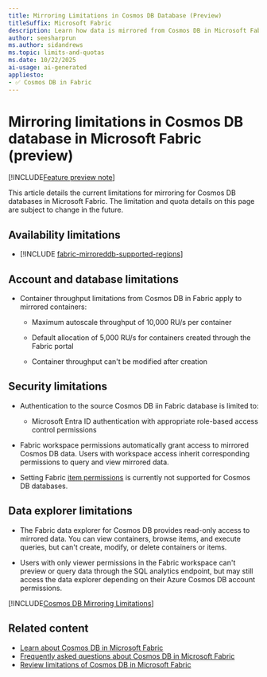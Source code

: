 ```yaml
---
title: Mirroring Limitations in Cosmos DB Database (Preview)
titleSuffix: Microsoft Fabric
description: Learn how data is mirrored from Cosmos DB in Microsoft Fabric to OneLake. Discover limitations and benefits during the preview.
author: seesharprun
ms.author: sidandrews
ms.topic: limits-and-quotas
ms.date: 10/22/2025
ai-usage: ai-generated
appliesto:
- ✅ Cosmos DB in Fabric
---
```


# Mirroring limitations in Cosmos DB database in Microsoft Fabric (preview)

[!INCLUDE[Feature preview note](../../includes/feature-preview-note.md)]

This article details the current limitations for mirroring for Cosmos DB databases in Microsoft Fabric. The limitation and quota details on this page are subject to change in the future.

## Availability limitations

- [!INCLUDE [fabric-mirroreddb-supported-regions](../../mirroring/includes/fabric-mirroreddb-supported-regions.md)]

## Account and database limitations

- Container throughput limitations from Cosmos DB in Fabric apply to mirrored containers:

  - Maximum autoscale throughput of 10,000 RU/s per container

  - Default allocation of 5,000 RU/s for containers created through the Fabric portal

  - Container throughput can't be modified after creation

## Security limitations

- Authentication to the source Cosmos DB iin Fabric database is limited to:
  
  - Microsoft Entra ID authentication with appropriate role-based access control permissions

- Fabric workspace permissions automatically grant access to mirrored Cosmos DB data. Users with workspace access inherit corresponding permissions to query and view mirrored data.

- Setting Fabric [item permissions](../../security/permission-model.md#item-permissions) is currently not supported for Cosmos DB databases.

## Data explorer limitations

- The Fabric data explorer for Cosmos DB provides read-only access to mirrored data. You can view containers, browse items, and execute queries, but can't create, modify, or delete containers or items.

- Users with only viewer permissions in the Fabric workspace can't preview or query data through the SQL analytics endpoint, but may still access the data explorer depending on their Azure Cosmos DB account permissions.

[!INCLUDE[Cosmos DB Mirroring Limitations](../../mirroring/cosmos-db/includes/mirroring-limitations.md)]

## Related content

- [Learn about Cosmos DB in Microsoft Fabric](overview.md)
- [Frequently asked questions about Cosmos DB in Microsoft Fabric](faq.yml)
- [Review limitations of Cosmos DB in Microsoft Fabric](limitations.md)
